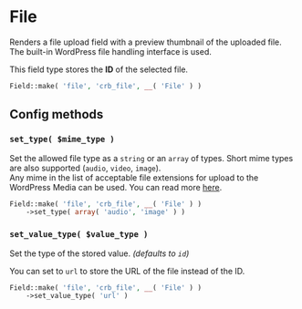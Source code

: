 # File

Renders a file upload field with a preview thumbnail of the uploaded file. The built-in WordPress file handling interface is used.

This field type stores the **ID** of the selected file.

```php
Field::make( 'file', 'crb_file', __( 'File' ) )
```

## Config methods

### `set_type( $mime_type )`

Set the allowed file type as a `string` or an `array` of types. Short mime types are also supported (`audio`, `video`, `image`).  
Any mime in the list of acceptable file extensions for upload to the WordPress Media can be used. You can read more [here](https://codex.wordpress.org/Plugin_API/Filter_Reference/upload_mimes).

```php
Field::make( 'file', 'crb_file', __( 'File' ) )
	->set_type( array( 'audio', 'image' ) )
```

### `set_value_type( $value_type )`

Set the type of the stored value. *(defaults to `id`)*

You can set to `url` to store the URL of the file instead of the ID.

```php
Field::make( 'file', 'crb_file', __( 'File' ) )
	->set_value_type( 'url' )
```
